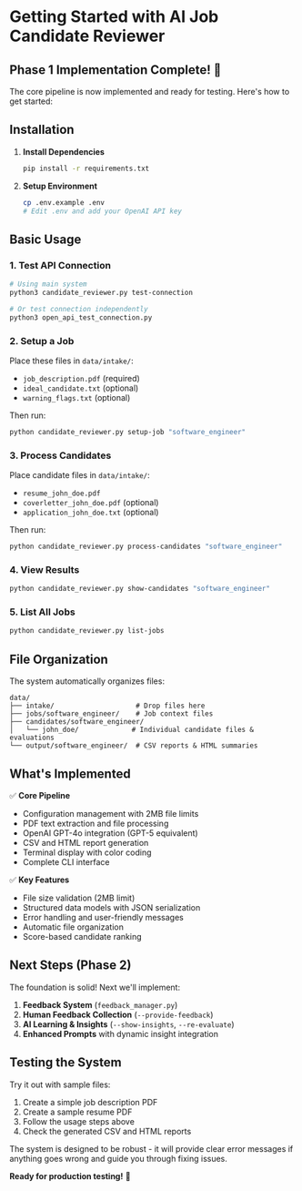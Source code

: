 # Getting Started with AI Job Candidate Reviewer

## Phase 1 Implementation Complete! 🎉

The core pipeline is now implemented and ready for testing. Here's how to get started:

## Installation

1. **Install Dependencies**
   ```bash
   pip install -r requirements.txt
   ```

2. **Setup Environment**
   ```bash
   cp .env.example .env
   # Edit .env and add your OpenAI API key
   ```

## Basic Usage

### 1. Test API Connection
```bash
# Using main system
python3 candidate_reviewer.py test-connection

# Or test connection independently
python3 open_api_test_connection.py
```

### 2. Setup a Job
Place these files in `data/intake/`:
- `job_description.pdf` (required)
- `ideal_candidate.txt` (optional)
- `warning_flags.txt` (optional)

Then run:
```bash
python candidate_reviewer.py setup-job "software_engineer"
```

### 3. Process Candidates
Place candidate files in `data/intake/`:
- `resume_john_doe.pdf`
- `coverletter_john_doe.pdf` (optional)
- `application_john_doe.txt` (optional)

Then run:
```bash
python candidate_reviewer.py process-candidates "software_engineer"
```

### 4. View Results
```bash
python candidate_reviewer.py show-candidates "software_engineer"
```

### 5. List All Jobs
```bash
python candidate_reviewer.py list-jobs
```

## File Organization

The system automatically organizes files:

```
data/
├── intake/                    # Drop files here
├── jobs/software_engineer/    # Job context files
├── candidates/software_engineer/
│   └── john_doe/             # Individual candidate files & evaluations
└── output/software_engineer/  # CSV reports & HTML summaries
```

## What's Implemented

✅ **Core Pipeline**
- Configuration management with 2MB file limits
- PDF text extraction and file processing
- OpenAI GPT-4o integration (GPT-5 equivalent)
- CSV and HTML report generation
- Terminal display with color coding
- Complete CLI interface

✅ **Key Features**
- File size validation (2MB limit)
- Structured data models with JSON serialization
- Error handling and user-friendly messages
- Automatic file organization
- Score-based candidate ranking

## Next Steps (Phase 2)

The foundation is solid! Next we'll implement:

1. **Feedback System** (`feedback_manager.py`)
2. **Human Feedback Collection** (`--provide-feedback`)
3. **AI Learning & Insights** (`--show-insights`, `--re-evaluate`)
4. **Enhanced Prompts** with dynamic insight integration

## Testing the System

Try it out with sample files:
1. Create a simple job description PDF
2. Create a sample resume PDF  
3. Follow the usage steps above
4. Check the generated CSV and HTML reports

The system is designed to be robust - it will provide clear error messages if anything goes wrong and guide you through fixing issues.

**Ready for production testing!** 🚀
